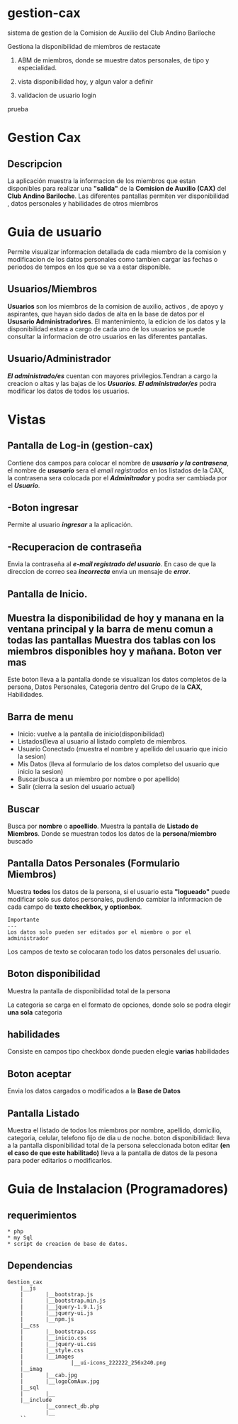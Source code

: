 # gestion-cax
sistema de gestion de la Comision de Auxilio del Club Andino Bariloche

Gestiona la disponibilidad de miembros de restacate

1) ABM de miembros, donde se muestre datos personales, de tipo y especialidad.

2) vista disponibilidad hoy, y algun valor a definir

3) validacion de usuario login

prueba

Gestion Cax
======
Descripcion
-----
La aplicación muestra la informacion de los miembros que  estan disponibles para realizar una **"salida"** de la **Comision de Auxilio (CAX)** del **Club Andino Bariloche**. Las diferentes pantallas permiten ver disponibilidad , datos personales y habilidades de otros miembros

Guia de usuario
===
Permite visualizar informacion  detallada de cada miembro de la comision y modificacion de los datos personales como tambien cargar las fechas o periodos de tempos en los que se va a estar disponible.

Usuarios/Miembros
-------
**Usuarios** son los miembros de la comision de auxilio, activos , de  apoyo y aspirantes, que hayan sido dados de alta en la base de datos por el **Ususario Administrador\res**.
El mantenimiento, la edicion de los datos  y la disponibilidad estara a cargo de cada uno de los usuarios 
se puede consultar la informacion de otro usuarios en las diferentes pantallas.

Usuario/Administrador
----
***El administrado/es*** cuentan con mayores privilegios.Tendran a cargo la creacion o altas y las bajas de los ***Usuarios***. ***El administrador/es*** podra modificar los datos de todos los usuarios.

Vistas
===
Pantalla de Log-in (gestion-cax)
----
Contiene dos campos para colocar el nombre de ***ususario y la contrasena***, el nombre de ***ususario*** sera el *email registrados* en los listados de la CAX, la contrasena sera colocada por el ***Adminitrador*** y podra ser cambiada por el ***Usuario***.

-Boton ingresar 
----
Permite al usuario ***ingresar*** a la aplicación.

-Recuperacion de contraseña
----
Envia la contraseña al ***e-mail registrado del usuario***. En caso de que la direccion de correo sea ***incorrecta*** envia un mensaje de ***error***.

Pantalla de Inicio.
----
Muestra la **disponibilidad** de hoy y manana en la ventana principal y la barra de menu comun a todas las pantallas
Muestra dos tablas con los  miembros disponibles hoy y mañana.
Boton ver mas
---
Este boton lleva a la pantalla donde se visualizan los datos completos de la persona, Datos Personales, Categoria dentro del Grupo de la **CAX**, Habilidades.


Barra de menu
---
* Inicio: vuelve a la pantalla de inicio(disponibilidad)
* Listados(lleva al usuario al listado completo de miembros.
* Usuario Conectado (muestra el nombre y apellido del usuario que inicio la sesion)
* Mis Datos (lleva al formulario de los datos completso del usuario que inicio la sesion)
* Buscar(busca a un miembro por nombre o por apellido)
* Salir (cierra la sesion del usuario actual)

Buscar
---
Busca por **nombre** o **apoellido**.
Muestra la pantalla de **Listado de Miembros**. Donde se muestran todos los datos de la **persona/miembro** buscado

Pantalla Datos Personales (Formulario Miembros)
---
Muestra **todos** los datos de la persona, si el usuario esta **"logueado"** puede modificar solo sus datos personales, pudiendo cambiar la informacion de cada campo de **texto checkbox, y optionbox**.
```
Importante
---
Los datos solo pueden ser editados por el miembro o por el administrador
```
Los campos de texto se colocaran todo los datos personales del usuario.

Boton disponibilidad
---
Muestra la pantalla de disponibilidad total de la persona

La categoria se carga en el formato de opciones, donde solo se podra elegir **una sola** categoria

habilidades
---
Consiste en campos tipo checkbox donde pueden elegie **varias** habilidades

Boton aceptar
---
Envia  los datos cargados o modificados a la **Base de Datos**


Pantalla Listado
---
Muestra el listado de todos los miembros por nombre, apellido, domicilio, categoria, celular, telefono fijo de dia u de noche.
boton disponibilidad: lleva a la pantalla disponibilidad total de la persona seleccionada
boton editar **(en el caso de que este habilitado)** lleva a la pantalla de datos de la pesona para poder editarlos o modificarlos.

Guia de Instalacion (Programadores)
===
requerimientos
---
```
* php
* my Sql
* script de creacion de base de datos.
```

Dependencias
---
```
Gestion_cax
	|__js
	|		|__bootstrap.js
	|		|__bootstrap.min.js
	|		|__jquery-1.9.1.js
	|		|__jquery-ui.js
	|		|__npm.js
	|__css
	|		|__bootstrap.css
	|		|__inicio.css
	|		|__jquery-ui.css
	|		|__style.css
	|		|__images
	|				|__ui-icons_222222_256x240.png
	|__imag
	|		|__cab.jpg
	|		|__logoComAux.jpg
	|__sql
	|		|__
	|__include
			|__connect_db.php
			|__
	``
